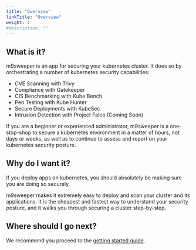 ```yaml
---
title: "Overview"
linkTitle: "Overview"
weight: 1
#description: ""
---
```


## What is it?

m9sweeper is an app for securing your kubernetes cluster. It does so by orchestrating a number of
kubernetes security capabilities: 

- CVE Scanning with Trivy
- Compliance with Gatekeeper
- CIS Benchmarking with Kube Bench
- Pen Testing with Kube Hunter
- Secure Deployments with KubeSec
- Intrusion Detection with Project Falco (Coming Soon)

If you are a beginner or experienced administrator, m9sweeper is a one-stop-shop to secure a 
kubernetes environment in a matter of hours, not days or weeks, as well as to continue to 
assess and report on your kubernetes security posture. 

## Why do I want it?

If you deploy apps on kubernetes, you should absolutely be making sure you are doing so securely. 

m9sweeper makes it extremely easy to deploy and scan your cluster and its applications. It is
the cheapest and fastest way to understand your security posture, and it walks you through
securing a cluster step-by-step. 

## Where should I go next?

We recommend you proceed to the [getting started guide](../getting-started/). 

